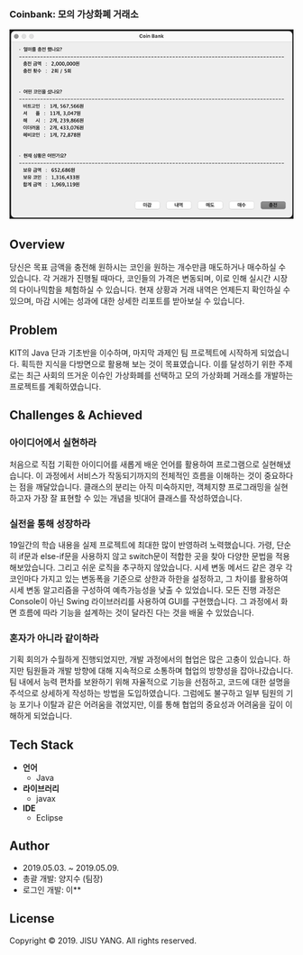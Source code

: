### Coinbank: 모의 가상화폐 거래소

![](./doc/images/thumbnail-01.png)

## Overview
당신은 목표 금액을 충전해 원하시는 코인을 원하는 개수만큼 매도하거나 매수하실 수 있습니다. 
각 거래가 진행될 때마다, 코인들의 가격은 변동되며, 이로 인해 실시간 시장의 다이나믹함을 체험하실 수 있습니다. 
현재 상황과 거래 내역은 언제든지 확인하실 수 있으며, 마감 시에는 성과에 대한 상세한 리포트를 받아보실 수 있습니다.

## Problem
KIT의 Java 단과 기초반을 이수하며, 마지막 과제인 팀 프로젝트에 시작하게 되었습니다.
획득한 지식을 다방면으로 활용해 보는 것이 목표였습니다.
이를 달성하기 위한 주제로는 최근 사회의 뜨거운 이슈인 가상화폐를 선택하고 모의 가상화폐 거래소를 개발하는 프로젝트를 계획하였습니다.

## Challenges & Achieved
### 아이디어에서 실현하라
처음으로 직접 기획한 아이디어를 새롭게 배운 언어를 활용하여 프로그램으로 실현해냈습니다. 
이 과정에서 서비스가 작동되기까지의 전체적인 흐름을 이해하는 것이 중요하다는 점을 깨달았습니다. 
클래스의 분리는 아직 미숙하지만, 객체지향 프로그래밍을 실현하고자 가장 잘 표현할 수 있는 개념을 빗대어 클래스를 작성하였습니다.

### 실전을 통해 성장하라
19일간의 학습 내용을 실제 프로젝트에 최대한 많이 반영하려 노력했습니다. 
가령, 단순히 if문과 else-if문을 사용하지 않고 switch문이 적합한 곳을 찾아 다양한 문법을 적용해보았습니다.
그리고 쉬운 로직을 추구하지 않았습니다. 시세 변동 메서드 같은 경우 각 코인마다 가지고 있는 변동폭을 기준으로 상한과 하한을 설정하고,
그 차이를 활용하여 시세 변동 알고리즘을 구성하여 예측가능성을 낮출 수 있었습니다.
모든 진행 과정은 Console이 아닌 Swing 라이브러리를 사용하여 GUI를 구현했습니다. 
그 과정에서 화면 흐름에 따라 기능을 설계하는 것이 달라진 다는 것을 배울 수 있었습니다.

### 혼자가 아니라 같이하라
기획 회의가 수월하게 진행되었지만, 개발 과정에서의 협업은 많은 고충이 있습니다. 
하지만 팀원들과 개발 방향에 대해 지속적으로 소통하며 협업의 방향성을 잡아나갔습니다. 
팀 내에서 능력 편차를 보완하기 위해 자율적으로 기능을 선점하고, 코드에 대한 설명을 주석으로 상세하게 작성하는 방법을 도입하였습니다. 
그럼에도 불구하고 일부 팀원의 기능 포기나 이탈과 같은 어려움을 겪었지만, 이를 통해 협업의 중요성과 어려움을 깊이 이해하게 되었습니다.

## Tech Stack
- **언어**
    - Java
- **라이브러리**
    - javax
- **IDE**
    - Eclipse

## Author
- 2019.05.03. ~ 2019.05.09.
- 총괄 개발: 양지수 (팀장)
- 로그인 개발: 이**

## License
Copyright © 2019. JISU YANG. All rights reserved.